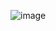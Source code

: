 ![image](https://user-images.githubusercontent.com/81939515/158724290-5ecbfb87-e804-4979-93c1-f0d43914a248.png)
